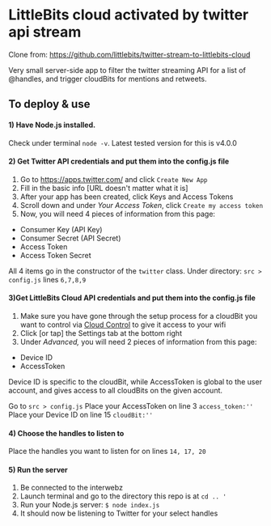 # LittleBits cloud activated by twitter api stream

Clone from: https://github.com/littlebits/twitter-stream-to-littlebits-cloud

Very small server-side app to filter the twitter streaming API for a list of @handles, and trigger cloudBits for mentions and retweets.

## To deploy & use

#### 1) Have Node.js installed. 

Check under terminal `node -v`. Latest tested version for this is v4.0.0


#### 2) Get Twitter API credentials and put them into the config.js file

1. Go to https://apps.twitter.com/ and click `Create New App`
1. Fill in the basic info [URL doesn't matter what it is]
1. After your app has been created, click Keys and Access Tokens
1. Scroll down and under *Your Access Token*, click `Create my access token`
1. Now, you will need 4 pieces of information from this page:
  - Consumer Key (API Key)
  - Consumer Secret (API Secret)
  - Access Token
  - Access Token Secret

All 4 items go in the constructor of the `twitter` class. Under directory: `src > config.js` lines `6,7,8,9`


#### 3)Get LittleBits Cloud API credentials and put them into the config.js file

1. Make sure you have gone through the setup process for a cloudBit you want to control via [Cloud Control](https://control.littlebitscloud.cc) to give it access to your wifi
1. Click [or tap] the Settings tab at the bottom right
1. Under *Advanced,* you will need 2 pieces of information from this page:
  - Device ID
  - AccessToken

Device ID is specific to the cloudBit, while AccessToken is global to the user account, and gives access to all cloudBits on the given account.
 
Go to `src > config.js` 
Place your AccessToken on line 3 `access_token:''`
Place your Device ID on line 15 `cloudBit:''`

#### 4) Choose the handles to listen to

Place the handles you want to listen for on lines `14, 17, 20`


#### 5) Run the server

1. Be connected to the interwebz
1. Launch terminal and go to the directory this repo is at `cd .. '`
1. Run your Node.js server: `$ node index.js`
1. It should now be listening to Twitter for your select handles
